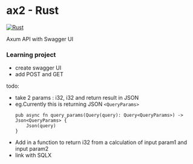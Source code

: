 # ax2 - Rust
[![Rust](https://github.com/RGGH/ax2/actions/workflows/rust.yml/badge.svg)](https://github.com/RGGH/ax2/actions/workflows/rust.yml)<br>

Axum API with Swagger UI

### Learning project

- create swagger UI
- add POST and GET

todo:<br>

- take 2 params : i32, i32 and return result in JSON <br>
- eg.Currently this is returning JSON `<QueryParams>`
  ```params
  pub async fn query_params(Query(query): Query<QueryParams>) -> Json<QueryParams> {
      Json(query)
  }
  ```
- Add in a function to return i32 from a calculation of input param1 and input param2
- link with SQLX
